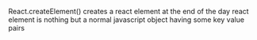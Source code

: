 React.createElement() creates a react element at the end of the day
react element is nothing but a normal javascript object having some key value pairs
